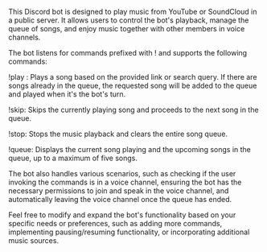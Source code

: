 
This Discord bot is designed to play music from YouTube or SoundCloud in a public server. It allows users to control the bot's playback, manage the queue of songs, and enjoy music together with other members in voice channels.

The bot listens for commands prefixed with ! and supports the following commands:

!play <YouTube or SoundCloud link or search query>: Plays a song based on the provided link or search query. If there are songs already in the queue, the requested song will be added to the queue and played when it's the bot's turn.

!skip: Skips the currently playing song and proceeds to the next song in the queue.

!stop: Stops the music playback and clears the entire song queue.

!queue: Displays the current song playing and the upcoming songs in the queue, up to a maximum of five songs.

The bot also handles various scenarios, such as checking if the user invoking the commands is in a voice channel, ensuring the bot has the necessary permissions to join and speak in the voice channel, and automatically leaving the voice channel once the queue has ended.

Feel free to modify and expand the bot's functionality based on your specific needs or preferences, such as adding more commands, implementing pausing/resuming functionality, or incorporating additional music sources.
